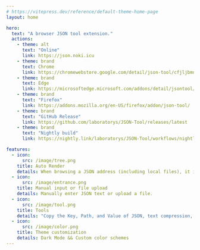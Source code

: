 ```yaml
---
# https://vitepress.dev/reference/default-theme-home-page
layout: home

hero:
  text: "A browser JSON tool extension."
  actions:
    - theme: alt
      text: "Online"
      link: https://json.noki.icu
    - theme: brand
      text: Chrome
      link: https://chromewebstore.google.com/detail/json-tool/cfjljbmnabbphlgpgmbpmjccjanmheho
    - theme: brand
      text: Edge
      link: https://microsoftedge.microsoft.com/addons/detail/jsontool/fgppigoofkdaealhhghmjdnkmcpcndid
    - theme: brand
      text: "Firefox"
      link: https://addons.mozilla.org/en-US/firefox/addon/json-tool/
    - theme: brand
      text: "GitHub Release"
      link: https://github.com/laboratorys/JSON-Tool/releases/latest
    - theme: brand
      text: "Nightly build"
      link: https://nightly.link/laboratorys/JSON-Tool/workflows/nightly-build/main

features:
  - icon:
      src: /image/tree.png
    title: Auto Render
    details: When browsing a JSON address (including local files), it is automatically rendered as a searchable tree structure.
  - icon:
      src: /image/entrance.png
    title: Manual input or file upload
    details: Manually enter JSON text or upload a file.
  - icon:
      src: /image/tool.png
    title: Tools
    details: "Copy the Key, Path, and Value of JSON, text compression, uri encoding and decoding, base64, timestamp conversion"
  - icon:
      src: /image/color.png
    title: Theme customization
    details: Dark Mode && Custom color schemes
---
```

